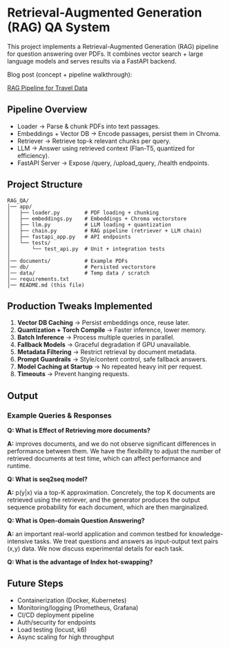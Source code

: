 # Retrieval-Augmented Generation (RAG) QA System

This project implements a Retrieval-Augmented Generation (RAG) pipeline for question answering over PDFs.
It combines vector search + large language models and serves results via a FastAPI backend.

Blog post (concept + pipeline walkthrough):

[RAG Pipeline for Travel Data](https://medium.com/@monishatemp20/rag-2-rag-pipeline-for-travel-data-part-1-41abe0fea2b1)

## Pipeline Overview

- Loader → Parse & chunk PDFs into text passages.
- Embeddings + Vector DB → Encode passages, persist them in Chroma.
- Retriever → Retrieve top-k relevant chunks per query.
- LLM → Answer using retrieved context (Flan-T5, quantized for efficiency).
- FastAPI Server → Expose /query, /upload_query, /health endpoints.

## Project Structure

```
RAG_QA/
│── app/
│   ├── loader.py        # PDF loading + chunking
│   ├── embeddings.py    # Embeddings + Chroma vectorstore
│   ├── llm.py           # LLM loading + quantization
│   ├── chain.py         # RAG pipeline (retriever + LLM chain)
│   ├── fastapi_app.py   # API endpoints
│   └── tests/
│       └── test_api.py  # Unit + integration tests
│
│── documents/           # Example PDFs
│── db/                  # Persisted vectorstore
│── data/                # Temp data / scratch
│── requirements.txt
│── README.md (this file)

```
## Production Tweaks Implemented

1. **Vector DB Caching** → Persist embeddings once, reuse later.
2. **Quantization + Torch Compile** → Faster inference, lower memory.
3. **Batch Inference** → Process multiple queries in parallel.
4. **Fallback Models** → Graceful degradation if GPU unavailable.
5. **Metadata Filtering** → Restrict retrieval by document metadata.
6. **Prompt Guardrails** → Style/content control, safe fallback answers.
7. **Model Caching at Startup** → No repeated heavy init per request.
8. **Timeouts** → Prevent hanging requests.

## Output

### Example Queries & Responses

**Q: What is Effect of Retrieving more documents?**

**A:** improves documents, and we do not observe significant differences in performance between them. We have the flexibility to adjust the number of retrieved documents at test time, which can affect performance and runtime.

**Q: What is seq2seq model?**

**A:** p(y|x) via a top-K approximation. Concretely, the top K documents are retrieved using the retriever, and the generator produces the output sequence probability for each document, which are then marginalized.

**Q: What is Open-domain Question Answering?**

**A:** an important real-world application and common testbed for knowledge-intensive tasks. We treat questions and answers as input-output text pairs (x,y) data. We now discuss experimental details for each task.

**Q: What is the advantage of Index hot-swapping?**
 
## Future Steps

- Containerization (Docker, Kubernetes)
- Monitoring/logging (Prometheus, Grafana)
- CI/CD deployment pipeline
- Auth/security for endpoints
- Load testing (locust, k6)
- Async scaling for high throughput
  
